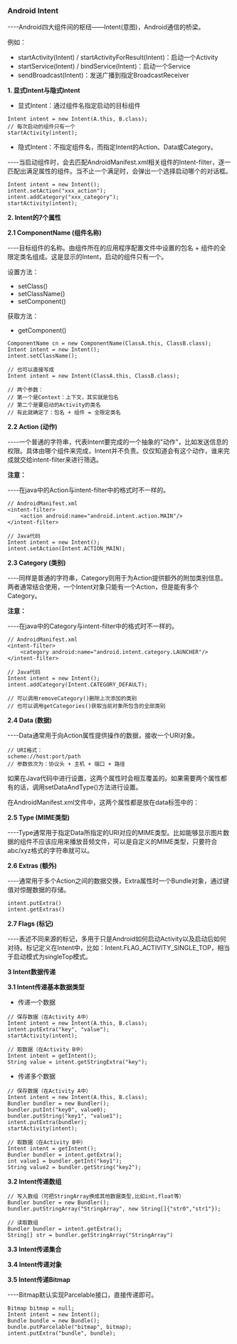 ### Android Intent

----Android四大组件间的枢纽——Intent(意图)，Android通信的桥梁。

例如：
- startActivity(Intent) / startActivityForResult(Intent)：启动一个Activity
- startService(Intent) / bindService(Intent)：启动一个Service
- sendBroadcast(Intent)：发送广播到指定BroadcastReceiver

**1. 显式Intent与隐式Intent**

- 显式Intent：通过组件名指定启动的目标组件
```
Intent intent = new Intent(A.this, B.class);
// 每次启动的组件只有一个
startActivity(intent); 
```

- 隐式Intent：不指定组件名，而指定Intent的Action、Data或Category。

----当启动组件时，会去匹配AndroidManifest.xml相关组件的Intent-filter，逐一匹配出满足属性的组件。当不止一个满足时，会弹出一个选择启动哪个的对话框。
```
Intent intent = new Intent();
intent.setAction("xxx_action");
intent.addCategory("xxx_category");
startActivity(intent);   
```

**2. Intent的7个属性**

**2.1 ComponentName (组件名称)**

----目标组件的名称。由组件所在的应用程序配置文件中设置的包名 + 组件的全限定类名组成。这是显示的Intent，启动的组件只有一个。

设置方法：
- setClass()
- setClassName()
- setComponent()

获取方法：
- getComponent()

```
ComponentName cn = new ComponentName(ClassA.this, ClassB.class);
Intent intent = new Intent();
intent.setClassName();

// 也可以直接写成
Intent intent = new Intent(ClassA.this, ClassB.class);

// 两个参数：
// 第一个是Context：上下文，其实就是包名
// 第二个是要启动的Activity的类名
// 有此就确定了：包名 + 组件 = 全限定类名
```

**2.2 Action (动作)**

----一个普通的字符串，代表Intent要完成的一个抽象的"动作"，比如发送信息的权限。具体由哪个组件来完成，Intent并不负责。仅仅知道会有这个动作，谁来完成就交给intent-filter来进行筛选。

**注意：**

----在java中的Action与intent-filter中的格式时不一样的。

```
// AndroidManifest.xml
<intent-filter>
    <action android:name="android.intent.action.MAIN"/>
</intent-filter>

// Java代码
Intent intent = new Intent();
intent.setAction(Intent.ACTION_MAIN);
```

**2.3 Category (类别)**

----同样是普通的字符串，Category则用于为Action提供额外的附加类别信息。两者通常结合使用，一个Intent对象只能有一个Action，但是能有多个Category。

**注意：**

----在java中的Category与intent-filter中的格式时不一样的。

```
// AndroidManifest.xml
<intent-filter>
    <category android:name="android.intent.category.LAUNCHER"/>
</intent-filter>

// Java代码
Intent intent = new Intent();
intent.addCategory(Intent.CATEGORY_DEFAULT);

// 可以调用removeCategory()删除上次添加的类别
// 也可以调用getCategories()获取当前对象所包含的全部类别
```

**2.4 Data (数据)**

----Data通常用于向Action属性提供操作的数据，接收一个URI对象。

```
// URI格式：
scheme://host:port/path
// 参数依次为：协议头 + 主机 + 端口 + 路径
```

如果在Java代码中进行设置，这两个属性时会相互覆盖的。如果需要两个属性都有的话，调用setDataAndType()方法进行设置。

在AndroidManifest.xml文件中，这两个属性都是放在data标签中的：

**2.5 Type (MIME类型)**

----Type通常用于指定Data所指定的URI对应的MIME类型。比如能够显示图片数据的组件不应该应用来播放音频文件，可以是自定义的MIME类型，只要符合abc/xyz格式的字符串就可以。

**2.6 Extras (额外)**

----通常用于多个Action之间的数据交换，Extra属性时一个Bundle对象，通过键值对惊醒数据的存储。

```
intent.putExtra()
intent.getExtras()   
```

**2.7 Flags (标记)**

----表述不同来源的标记，多用于只是Android如何启动Activity以及启动后如何对待。标记定义在Intent中，比如：Intent.FLAG_ACTIVITY_SINGLE_TOP，相当于启动模式为singleTop模式。




**3 Intent数据传递**

**3.1 Intent传递基本数据类型**

- 传递一个数据

```
// 保存数据（在Activity A中）
Intent intent = new Intent(A.this, B.class);
intent.putExtra("key", "value");
startActivity(intent);

// 取数据（在Activity B中）
Intent intent = getIntent();
String value = intent.getStringExtra("key");
```

- 传递多个数据

```
// 保存数据（在Activity A中）
Intent intent = new Intent(A.this, B.class);
Bundler bundler = new Bundler();
bundler.putInt("key0", value0);
bundler.putString("key1", "value1");
intent.putExtra(bundler);
startActivity(intent);

// 取数据（在Activity B中）
Intent intent = getIntent();
Bundler bundler = intent.getExtra();
int value1 = bundler.getInt("key1");
String value2 = bundler.getString("key2");
```

**3.2 Intent传递数组**

```
// 写入数组（可把StringArray换成其他数据类型,比如int,float等）
Bundler bundler = new Bundler();
bundler.putStringArray("StringArray", new String[]{"str0","str1"});

// 读取数组
Bundler bundler = intent.getExtra();
String[] str = bundler.getStringArray("StringArray")
```



**3.3 Intent传递集合**

**3.4 Intent传递对象**

**3.5 Intent传递Bitmap**

----Bitmap默认实现Parcelable接口，直接传递即可。
```
Bitmap bitmap = null;
Intent intent = new Intent();
Bundle bundle = new Bundle();
bundle.putParcelable("bitmap", bitmap);
intent.putExtra("bundle", bundle);
```